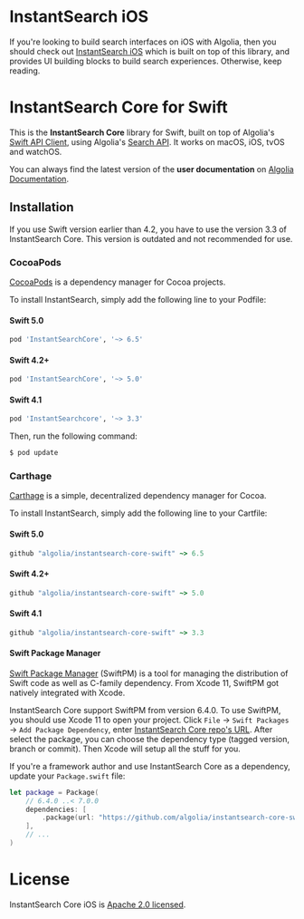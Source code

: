 # InstantSearch iOS

If you're looking to build search interfaces on iOS with Algolia, then you should check out [InstantSearch iOS](https://github.com/algolia/instantsearch-ios) which is built on top of this library, and provides UI building blocks to build search experiences. Otherwise, keep reading.

# InstantSearch Core for Swift

This is the **InstantSearch Core** library for Swift, built on top of Algolia's [Swift API Client](https://github.com/algolia/algoliasearch-client-swift), using Algolia's [Search API](https://www.algolia.com/). It works on macOS, iOS, tvOS and watchOS.

You can always find the latest version of the **user documentation** on [Algolia Documentation](https://www.algolia.com/doc/api-reference/widgets/ios/).

## Installation

If you use Swift version earlier than 4.2, you have to use the version 3.3 of InstantSearch Core.
This version is outdated and not recommended for use. 

### CocoaPods

[CocoaPods](https://cocoapods.org/) is a dependency manager for Cocoa projects.

To install InstantSearch, simply add the following line to your Podfile:


#### Swift 5.0

```ruby
pod 'InstantSearchCore', '~> 6.5'
```

#### Swift 4.2+

```ruby
pod 'InstantSearchCore', '~> 5.0'
```

#### Swift 4.1

```ruby
pod 'InstantSearchcore', '~> 3.3'
```

Then, run the following command:

```bash
$ pod update
```

### Carthage

[Carthage](https://github.com/Carthage/Carthage) is a simple, decentralized dependency manager for Cocoa.

To install InstantSearch, simply add the following line to your Cartfile:


#### Swift 5.0

```ruby
github "algolia/instantsearch-core-swift" ~> 6.5 
```

#### Swift 4.2+

```ruby
github "algolia/instantsearch-core-swift" ~> 5.0 
```

#### Swift 4.1

```ruby
github "algolia/instantsearch-core-swift" ~> 3.3 
```

#### Swift Package Manager

[Swift Package Manager](https://swift.org/package-manager/) (SwiftPM) is a tool for managing the distribution of Swift code as well as C-family dependency. From Xcode 11, SwiftPM got natively integrated with Xcode.

InstantSearch Core support SwiftPM from version 6.4.0. To use SwiftPM, you should use Xcode 11 to open your project. Click `File` -> `Swift Packages` -> `Add Package Dependency`, enter [InstantSearch Core repo's URL](https://github.com/algolia/instantsearch-core-swift.git).
After select the package, you can choose the dependency type (tagged version, branch or commit). Then Xcode will setup all the stuff for you.

If you're a framework author and use InstantSearch Core  as a dependency, update your `Package.swift` file:

```swift
let package = Package(
    // 6.4.0 ..< 7.0.0
    dependencies: [
        .package(url: "https://github.com/algolia/instantsearch-core-swift.git", from: "6.4.0")
    ],
    // ...
)
```


# License

InstantSearch Core iOS is [Apache 2.0 licensed](LICENSE.md).
